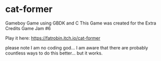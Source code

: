 # cat-former
Gameboy Game using GBDK and C
This Game was created for the Extra Credits Game Jam #6

Play it here: https://fatrobin.itch.io/cat-former

please note I am no coding god... I am aware that there are probably countless ways to do this better... but it works.